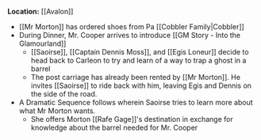 **Location:** [[Avalon]]

- [[Mr Morton]] has ordered shoes from Pa [[Cobbler Family|Cobbler]]
- During Dinner, Mr. Cooper arrives to introduce [[GM Story - Into the Glamourland]]
	- [[Saoirse]], [[Captain Dennis Moss]], and [[Egis Loneur]] decide to head back to Carleon to try and learn of a way to trap a ghost in a barrel
	- The post carriage has already been rented by [[Mr Morton]].  He invites [[Saoirse]] to ride back with him, leaving Egis and Dennis on the side of the road.
- A Dramatic Sequence follows wherein Saoirse tries to learn more about what Mr Morton wants.
	- She offers Morton [[Rafe Gage]]'s destination in exchange for knowledge about the barrel needed for Mr. Cooper